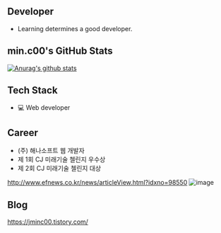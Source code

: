 ## Developer
- Learning determines a good developer. 

## min.c00's GitHub Stats
 [![Anurag's github stats](https://github-readme-stats.vercel.app/api?username=MinChangJeong)](https://github.com/anuraghazra/github-readme-stats)


## Tech Stack
 - 💻 Web developer


 ## Career
 - (주) 해나소프트 웹 개발자
 - 제 1회 CJ 미래기술 첼린지 우수상
 - 제 2회 CJ 미래기술 첼린지 대상
 
 http://www.efnews.co.kr/news/articleView.html?idxno=98550
 ![image](https://user-images.githubusercontent.com/65451455/191672677-0bf7a532-13cc-4115-ab44-257b302debb5.png)


## Blog
https://jminc00.tistory.com/
